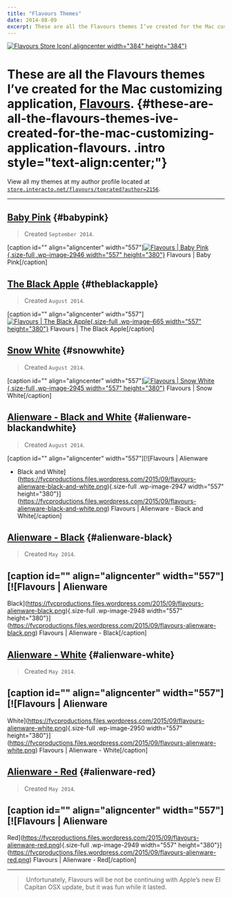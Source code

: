 ```yaml
---
title: "Flavours Themes"
date: 2014-08-09
excerpt: These are all the Flavours themes I’ve created for the Mac customizing application, Flavours.
---
```


[![Flavours Store
Icon](https://store.interacto.net/flavours/global/store/images/store@384.png){.aligncenter
width="384"
height="384"}](https://store.interacto.net/flavours/toprated?author=2156)

These are all the Flavours themes I’ve created for the Mac customizing application, [Flavours](https://www.flavours.interacto.net/ "Flavours"). {#these-are-all-the-flavours-themes-ive-created-for-the-mac-customizing-application-flavours. .intro style="text-align:center;"}
==============================================================================================================================================

View all my themes at my author profile located at
[`store.interacto.net/flavours/toprated?author=2156`](https://store.interacto.net/flavours/toprated?author=2156 "Flavours Store").

------------------------------------------------------------------------

[Baby Pink](https://store.interacto.net/flavours/uuid/9D0FD386-8DD1-4934-B566-1C095BB919CC) {#babypink}
------------------------------------------------------------------------------------------

> Created `September 2014`.

\[caption id="" align="aligncenter" width="557"\][![Flavours | Baby
Pink](https://fvcproductions.files.wordpress.com/2015/09/flavours-baby-pink.png){.size-full
.wp-image-2946 width="557"
height="380"}](https://fvcproductions.files.wordpress.com/2015/09/flavours-baby-pink.png)
Flavours | Baby Pink\[/caption\]

[The Black Apple](https://store.interacto.net/flavours/uuid/85C33D67-F9BB-4D59-A516-E1E7A45109F1) {#theblackapple}
------------------------------------------------------------------------------------------------

> Created `August 2014`.

\[caption id="" align="aligncenter" width="557"\][![Flavours | The Black
Apple](https://fvcproductions.files.wordpress.com/2014/08/85c33d67-f9bb-4d59-a516-e1e7a45109f1_2-1618-flavour.png){.size-full
.wp-image-665 width="557"
height="380"}](https://fvcproductions.files.wordpress.com/2014/08/85c33d67-f9bb-4d59-a516-e1e7a45109f1_2-1618-flavour.png)
Flavours | The Black Apple\[/caption\]

[Snow White](https://store.interacto.net/flavours/uuid/438AE9DE-0E77-4D22-BE08-DD1FBF4E1B6B) {#snowwhite}
-------------------------------------------------------------------------------------------

> Created `August 2014`.

\[caption id="" align="aligncenter" width="557"\][![Flavours | Snow
White](https://fvcproductions.files.wordpress.com/2015/09/flavours-snow-white.png){.size-full
.wp-image-2945 width="557"
height="380"}](https://fvcproductions.files.wordpress.com/2015/09/flavours-snow-white.png)
Flavours | Snow White\[/caption\]

[Alienware - Black and White](https://store.interacto.net/flavours/uuid/5A50D6B9-F5A0-424E-B8CD-D34C1C72C49F) {#alienware-blackandwhite}
------------------------------------------------------------------------------------------------------------

> Created `August 2014`.

\[caption id="" align="aligncenter" width="557"\][![Flavours | Alienware
- Black and
White](https://fvcproductions.files.wordpress.com/2015/09/flavours-alienware-black-and-white.png){.size-full
.wp-image-2947 width="557"
height="380"}](https://fvcproductions.files.wordpress.com/2015/09/flavours-alienware-black-and-white.png)
Flavours | Alienware - Black and White\[/caption\]

[Alienware - Black](https://store.interacto.net/flavours/uuid/B839C9C1-FBE0-42DE-8274-435644858FCE) {#alienware-black}
--------------------------------------------------------------------------------------------------

> Created `May 2014`.

\[caption id="" align="aligncenter" width="557"\][![Flavours | Alienware
-
Black](https://fvcproductions.files.wordpress.com/2015/09/flavours-alienware-black.png){.size-full
.wp-image-2948 width="557"
height="380"}](https://fvcproductions.files.wordpress.com/2015/09/flavours-alienware-black.png)
Flavours | Alienware - Black\[/caption\]

[Alienware - White](https://store.interacto.net/flavours/uuid/0DF031F5-CE3A-4DE1-B550-F5F80FD92DAB) {#alienware-white}
--------------------------------------------------------------------------------------------------

> Created `May 2014`.

\[caption id="" align="aligncenter" width="557"\][![Flavours | Alienware
-
White](https://fvcproductions.files.wordpress.com/2015/09/flavours-alienware-white.png){.size-full
.wp-image-2950 width="557"
height="380"}](https://fvcproductions.files.wordpress.com/2015/09/flavours-alienware-white.png)
Flavours | Alienware - White\[/caption\]

[Alienware - Red](https://store.interacto.net/flavours/uuid/711CDD64-DCAF-4198-BE2F-55BF360C88DF) {#alienware-red}
------------------------------------------------------------------------------------------------

> Created `May 2014`.

\[caption id="" align="aligncenter" width="557"\][![Flavours | Alienware
-
Red](https://fvcproductions.files.wordpress.com/2015/09/flavours-alienware-red.png){.size-full
.wp-image-2949 width="557"
height="380"}](https://fvcproductions.files.wordpress.com/2015/09/flavours-alienware-red.png)
Flavours | Alienware - Red\[/caption\]

------------------------------------------------------------------------

>  Unfortunately, Flavours will be not be continuing with Apple’s new El
> Capitan OSX update, but it was fun while it lasted.
